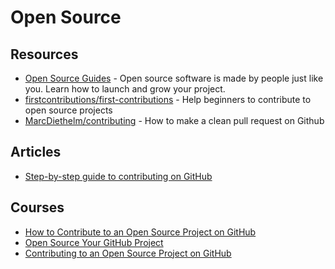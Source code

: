 # Open Source

## Resources
- [Open Source Guides](https://opensource.guide/) - Open source software is made by people just like you. Learn how to launch and grow your project.
- [firstcontributions/first-contributions](https://github.com/firstcontributions/first-contributions) - Help beginners to contribute to open source projects
- [MarcDiethelm/contributing](https://github.com/MarcDiethelm/contributing) - How to make a clean pull request on Github
## Articles
- [Step-by-step guide to contributing on GitHub](https://www.dataschool.io/how-to-contribute-on-github/)

## Courses
- [How to Contribute to an Open Source Project on GitHub](https://egghead.io/courses/how-to-contribute-to-an-open-source-project-on-github)
- [Open Source Your GitHub Project](https://www.pluralsight.com/courses/open-source-your-github-project)
- [Contributing to an Open Source Project on GitHub](https://www.pluralsight.com/courses/contributing-open-source-project-github)